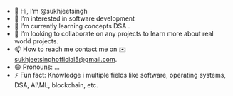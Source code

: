 - 👋 Hi, I’m @sukhjeetsingh
- 👀 I’m interested in software development 
- 🌱 I’m currently learning concepts DSA .
- 💞️ I’m looking to collaborate on any projects to learn more about real world projects.
- 📫 How to reach me contact me on ✉️ sukhjeetsinghofficial5@gmail.com.
- 😄 Pronouns: ...
- ⚡ Fun fact: Knowledge i multiple fields like software, operating systems, DSA, AI\ML, blockchain, etc.

<!---
sukhjeetsinghofficial/sukhjeetsinghofficial is a ✨ special ✨ repository because its `README.md` (this file) appears on your GitHub profile.
You can click the Preview link to take a look at your changes.
--->
